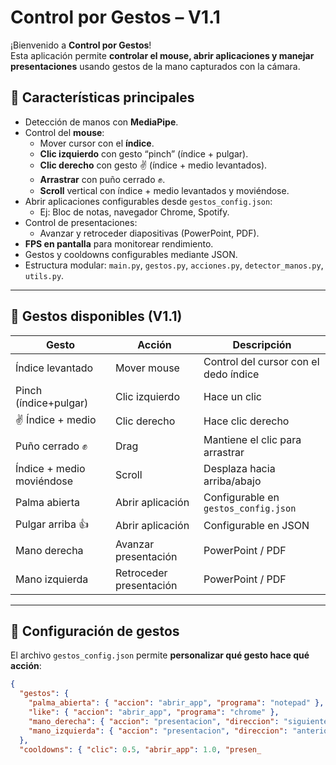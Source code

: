 # Control por Gestos – V1.1

¡Bienvenido a **Control por Gestos**!  
Esta aplicación permite **controlar el mouse, abrir aplicaciones y manejar presentaciones** usando gestos de la mano capturados con la cámara.

## 🔹 Características principales

- Detección de manos con **MediaPipe**.
- Control del **mouse**:
  - Mover cursor con el **índice**.
  - **Clic izquierdo** con gesto “pinch” (índice + pulgar).
  - **Clic derecho** con gesto ✌️ (índice + medio levantados).
  - **Arrastrar** con puño cerrado ✊.
  - **Scroll** vertical con índice + medio levantados y moviéndose.
- Abrir aplicaciones configurables desde `gestos_config.json`:
  - Ej: Bloc de notas, navegador Chrome, Spotify.
- Control de presentaciones:
  - Avanzar y retroceder diapositivas (PowerPoint, PDF).
- **FPS en pantalla** para monitorear rendimiento.
- Gestos y cooldowns configurables mediante JSON.
- Estructura modular: `main.py`, `gestos.py`, `acciones.py`, `detector_manos.py`, `utils.py`.

---

## 🔹 Gestos disponibles (V1.1)

| Gesto | Acción | Descripción |
|-------|--------|-------------|
| Índice levantado | Mover mouse | Control del cursor con el dedo índice |
| Pinch (índice+pulgar) | Clic izquierdo | Hace un clic |
| ✌️ Índice + medio | Clic derecho | Hace clic derecho |
| Puño cerrado ✊ | Drag | Mantiene el clic para arrastrar |
| Índice + medio moviéndose | Scroll | Desplaza hacia arriba/abajo |
| Palma abierta | Abrir aplicación | Configurable en `gestos_config.json` |
| Pulgar arriba 👍 | Abrir aplicación | Configurable en JSON |
| Mano derecha | Avanzar presentación | PowerPoint / PDF |
| Mano izquierda | Retroceder presentación | PowerPoint / PDF |

---

## 🔹 Configuración de gestos

El archivo `gestos_config.json` permite **personalizar qué gesto hace qué acción**:

```json
{
  "gestos": {
    "palma_abierta": { "accion": "abrir_app", "programa": "notepad" },
    "like": { "accion": "abrir_app", "programa": "chrome" },
    "mano_derecha": { "accion": "presentacion", "direccion": "siguiente" },
    "mano_izquierda": { "accion": "presentacion", "direccion": "anterior" }
  },
  "cooldowns": { "clic": 0.5, "abrir_app": 1.0, "presen_
